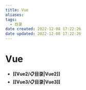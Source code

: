 ```yaml
---
title: Vue
aliases:
tags:
  - 目录
date created: 2022-12-08 17:22:26
date updated: 2022-12-08 17:22:26
---
```


# Vue

- **[[Vue2/📋目录|Vue2]]**
- **[[Vue3/📋目录|Vue3]]**
